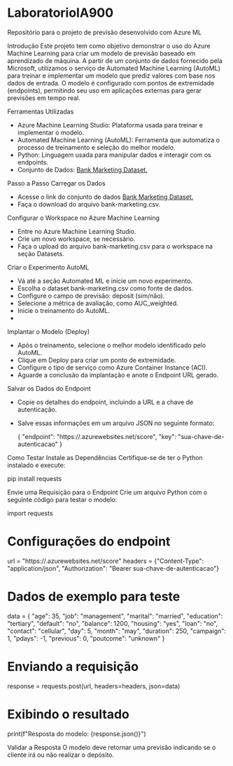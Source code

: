 # LaboratorioIA900
Repositório para o projeto de previsão desenvolvido com Azure ML

Introdução
Este projeto tem como objetivo demonstrar o uso do Azure Machine Learning para criar um modelo de previsão baseado em aprendizado de máquina. A partir de um conjunto de dados fornecido pela Microsoft, utilizamos o serviço de Automated Machine Learning (AutoML) para treinar e implementar um modelo que prediz valores com base nos dados de entrada. O modelo é configurado com pontos de extremidade (endpoints), permitindo seu uso em aplicações externas para gerar previsões em tempo real.

Ferramentas Utilizadas
  * Azure Machine Learning Studio: Plataforma usada para treinar e implementar o modelo.
  * Automated Machine Learning (AutoML): Ferramenta que automatiza o processo de treinamento e seleção do melhor modelo.
  * Python: Linguagem usada para manipular dados e interagir com os endpoints.
  * Conjunto de Dados: [Bank Marketing Dataset.]([https://www.linkedin.com/in/thiago-valentim-correia-5331691b5/](https://microsoftlearning.github.io/mslearn-ai-fundamentals/Instructions/Labs/01-machine-learning.html))

Passo a Passo
Carregar os Dados

  * Acesse o link do conjunto de dados [Bank Marketing Dataset.]([https://www.linkedin.com/in/thiago-valentim-correia-5331691b5/](https://microsoftlearning.github.io/mslearn-ai-fundamentals/Instructions/Labs/01-machine-learning.html))
  * Faça o download do arquivo bank-marketing.csv.
    
Configurar o Workspace no Azure Machine Learning
  * Entre no Azure Machine Learning Studio.
  * Crie um novo workspace, se necessário.
  * Faça o upload do arquivo bank-marketing.csv para o workspace na seção Datasets.

    
Criar o Experimento AutoML
  * Vá até a seção Automated ML e inicie um novo experimento.
  * Escolha o dataset bank-marketing.csv como fonte de dados.
  * Configure o campo de previsão: deposit (sim/não).
  * Selecione a métrica de avaliação, como AUC_weighted.
  * Inicie o treinamento do AutoML.
  * 
Implantar o Modelo (Deploy)
  * Após o treinamento, selecione o melhor modelo identificado pelo AutoML.
  * Clique em Deploy para criar um ponto de extremidade.
  * Configure o tipo de serviço como Azure Container Instance (ACI).
  * Aguarde a conclusão da implantação e anote o Endpoint URL gerado.

Salvar os Dados do Endpoint
  * Copie os detalhes do endpoint, incluindo a URL e a chave de autenticação.
  * Salve essas informações em um arquivo JSON no seguinte formato:
    
    {
  "endpoint": "https://<seu-endpoint>.azurewebsites.net/score",
  "key": "sua-chave-de-autenticacao"
}

Como Testar
Instale as Dependências
Certifique-se de ter o Python instalado e execute:

pip install requests

Envie uma Requisição para o Endpoint
Crie um arquivo Python com o seguinte código para testar o modelo:

import requests

# Configurações do endpoint
url = "https://<seu-endpoint>.azurewebsites.net/score"
headers = {"Content-Type": "application/json", "Authorization": "Bearer sua-chave-de-autenticacao"}

# Dados de exemplo para teste
data = {
    "age": 35,
    "job": "management",
    "marital": "married",
    "education": "tertiary",
    "default": "no",
    "balance": 1200,
    "housing": "yes",
    "loan": "no",
    "contact": "cellular",
    "day": 5,
    "month": "may",
    "duration": 250,
    "campaign": 1,
    "pdays": -1,
    "previous": 0,
    "poutcome": "unknown"
}

# Enviando a requisição
response = requests.post(url, headers=headers, json=data)

# Exibindo o resultado
print(f"Resposta do modelo: {response.json()}")

Validar a Resposta
O modelo deve retornar uma previsão indicando se o cliente irá ou não realizar o depósito.









